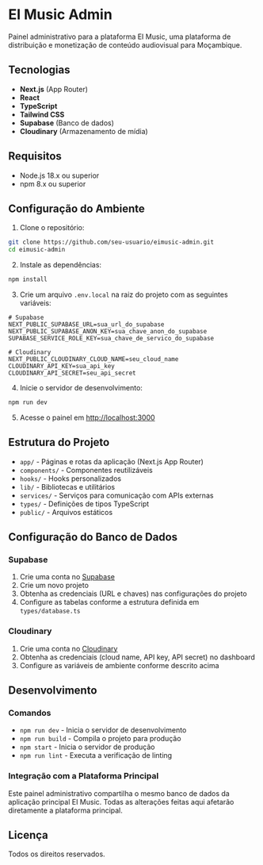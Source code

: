 # EI Music Admin

Painel administrativo para a plataforma EI Music, uma plataforma de distribuição e monetização de conteúdo audiovisual para Moçambique.

## Tecnologias

- **Next.js** (App Router)
- **React**
- **TypeScript**
- **Tailwind CSS**
- **Supabase** (Banco de dados)
- **Cloudinary** (Armazenamento de mídia)

## Requisitos

- Node.js 18.x ou superior
- npm 8.x ou superior

## Configuração do Ambiente

1. Clone o repositório:
```bash
git clone https://github.com/seu-usuario/eimusic-admin.git
cd eimusic-admin
```

2. Instale as dependências:
```bash
npm install
```

3. Crie um arquivo `.env.local` na raiz do projeto com as seguintes variáveis:
```
# Supabase
NEXT_PUBLIC_SUPABASE_URL=sua_url_do_supabase
NEXT_PUBLIC_SUPABASE_ANON_KEY=sua_chave_anon_do_supabase
SUPABASE_SERVICE_ROLE_KEY=sua_chave_de_servico_do_supabase

# Cloudinary
NEXT_PUBLIC_CLOUDINARY_CLOUD_NAME=seu_cloud_name
CLOUDINARY_API_KEY=sua_api_key
CLOUDINARY_API_SECRET=seu_api_secret
```

4. Inicie o servidor de desenvolvimento:
```bash
npm run dev
```

5. Acesse o painel em [http://localhost:3000](http://localhost:3000)

## Estrutura do Projeto

- `app/` - Páginas e rotas da aplicação (Next.js App Router)
- `components/` - Componentes reutilizáveis
- `hooks/` - Hooks personalizados
- `lib/` - Bibliotecas e utilitários
- `services/` - Serviços para comunicação com APIs externas
- `types/` - Definições de tipos TypeScript
- `public/` - Arquivos estáticos

## Configuração do Banco de Dados

### Supabase

1. Crie uma conta no [Supabase](https://supabase.com/)
2. Crie um novo projeto
3. Obtenha as credenciais (URL e chaves) nas configurações do projeto
4. Configure as tabelas conforme a estrutura definida em `types/database.ts`

### Cloudinary

1. Crie uma conta no [Cloudinary](https://cloudinary.com/)
2. Obtenha as credenciais (cloud name, API key, API secret) no dashboard
3. Configure as variáveis de ambiente conforme descrito acima

## Desenvolvimento

### Comandos

- `npm run dev` - Inicia o servidor de desenvolvimento
- `npm run build` - Compila o projeto para produção
- `npm start` - Inicia o servidor de produção
- `npm run lint` - Executa a verificação de linting

### Integração com a Plataforma Principal

Este painel administrativo compartilha o mesmo banco de dados da aplicação principal EI Music. Todas as alterações feitas aqui afetarão diretamente a plataforma principal.

## Licença

Todos os direitos reservados.
